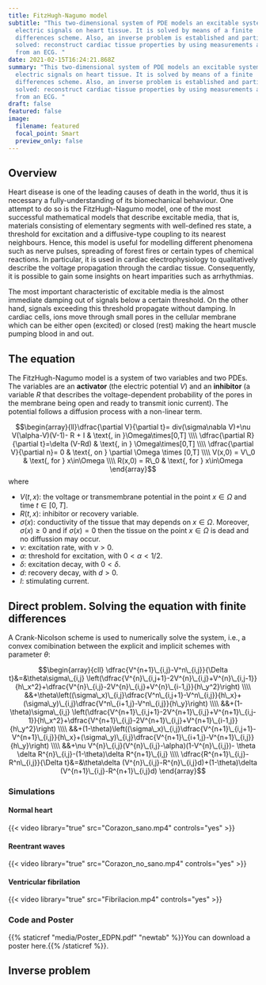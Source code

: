 ```yaml
---
title: FitzHugh-Nagumo model
subtitle: "This two-dimensional system of PDE models an excitable system such as
  electric signals on heart tissue. It is solved by means of a finite
  differences scheme. Also, an inverse problem is established and partially
  solved: reconstruct cardiac tissue properties by using measurements available
  from an ECG. "
date: 2021-02-15T16:24:21.868Z
summary: "This two-dimensional system of PDE models an excitable system such as
  electric signals on heart tissue. It is solved by means of a finite
  differences scheme. Also, an inverse problem is established and partially
  solved: reconstruct cardiac tissue properties by using measurements available
  from an ECG. "
draft: false
featured: false
image:
  filename: featured
  focal_point: Smart
  preview_only: false
---
```

## Overview

Heart disease is one of the leading causes of death in the world, thus it is necessary a fully-understanding of its biomechanical behaviour. One attempt to do so is the FitzHugh-Nagumo model, one of the most successful mathematical models that describe excitable media, that is, materials consisting of elementary segments with well-defined res state, a threshold for excitation and a diffusive-type coupling to its nearest neighbours. Hence, this model is useful for modelling different phenomena such as nerve pulses, spreading of forest fires or certain types of chemical reactions. In particular, it is used in cardiac electrophysiology to qualitatively describe the voltage propagation through the cardiac tissue. Consequently, it is possible to gain some insights on heart imparities such as arrhythmias.  

The most important characteristic of excitable media is the almost immediate damping out of signals below a certain threshold. On the other hand, signals exceeding this threshold propagate without damping. In cardiac cells, ions move through small pores in the cellular membrane which can be either open (excited) or closed (rest) making the heart muscle pumping blood in and out.

## The equation

The FitzHugh-Nagumo model is a system of two variables and two PDEs. The variables are an **activator** (the electric potential $V$) and an **inhibitor** (a variable $R$ that describes the voltage-dependent probability of the pores in the membrane being open and ready to transmit ionic current). The potential follows a diffusion process with a non-linear term.     

$$\begin{array}{ll}\dfrac{\partial V}{\partial t}= div(\sigma\nabla V)+\nu V(\alpha-V)(V-1)- R + I & \text{, in }\Omega\times[0,T] \\\\
\dfrac{\partial R}{\partial t}=\delta (V-Rd) & \text{, in } \Omega\times[0,T] \\\\
\dfrac{\partial V}{\partial n}= 0 & \text{, on } \partial \Omega \times [0,T] \\\\
V(x,0) = V\_0 & \text{, for } x\in\Omega \\\\
R(x,0) = R\_0 & \text{, for } x\in\Omega
\end{array}$$
where
- $V(t,x)$: the voltage or transmembrane potential in the point $x\in\Omega$ and time $t\in[0,T]$. 
- $R(t,x)$: inhibitor or recovery variable.
- $\sigma(x)$: conductivity of the tissue that may depends on $x\in\Omega$. Moreover, $\sigma(x)\geq0$ and if $\sigma(x)=0$ then the tissue on the point $x\in\Omega$ is dead and no diffussion may occur.
- $\nu$: excitation rate, with $\nu>0$.
- $\alpha$: threshold for excitation, with $0<\alpha<1/2$.
- $\delta$: excitation decay, with $0<\delta$.
- $d$: recovery decay, with $d>0$.
- $I$: stimulating current. 

## Direct problem. Solving the equation with finite differences

A Crank-Nicolson scheme is used to numerically solve the system, i.e., a convex comibination between the explicit and implicit schemes with parameter $\theta$:

$$\begin{array}{cll}
 \dfrac{V^{n+1}\_{i,j}-V^n\_{i,j}}{\Delta t}&=&\theta\sigma\_{i,j} \left(\dfrac{V^{n}\_{i,j+1}-2V^{n}\_{i,j}+V^{n}\_{i,j-1}}{h\_x^2}+\dfrac{V^{n}\_{i,j}-2V^{n}\_{i,j}+V^{n}\_{i-1,j}}{h\_y^2}\right) \\\\
 &&+\theta\left((\sigma\_x)\_{i,j}\dfrac{V^n\_{i,j+1}-V^n\_{i,j}}{h\_x}+(\sigma\_y)\_{i,j}\dfrac{V^n\_{i+1,j}-V^n\_{i,j}}{h\_y}\right) \\\\
 &&+(1-\theta)\sigma\_{i,j} \left(\dfrac{V^{n+1}\_{i,j+1}-2V^{n+1}\_{i,j}+V^{n+1}\_{i,j-1}}{h\_x^2}+\dfrac{V^{n+1}\_{i,j}-2V^{n+1}\_{i,j}+V^{n+1}\_{i-1,j}}{h\_y^2}\right) \\\\
 &&+(1-\theta)\left((\sigma\_x)\_{i,j}\dfrac{V^{n+1}\_{i,j+1}-V^{n+1}\_{i,j}}{h\_x}+(\sigma\_y)\_{i,j}\dfrac{V^{n+1}\_{i+1,j}-V^{n+1}\_{i,j}}{h\_y}\right) \\\\
 &&+\nu V^{n}\_{i,j}(V^{n}\_{i,j}-\alpha)(1-V^{n}\_{i,j})- \theta \delta R^{n}\_{i,j}-(1-\theta)\delta R^{n+1}\_{i,j} \\\\
\dfrac{R^{n+1}\_{i,j}-R^n\_{i,j}}{\Delta t}&=&\theta\delta (V^{n}\_{i,j}-R^{n}\_{i,j}d)+(1-\theta)\delta (V^{n+1}\_{i,j}-R^{n+1}\_{i,j}d) \end{array}$$ 

### Simulations

#### Normal heart   

{{< video library="true" src="Corazon_sano.mp4" controls="yes" >}}

#### Reentrant waves

{{< video library="true" src="Corazon_no_sano.mp4" controls="yes" >}}

#### Ventricular fibrilation  

{{< video library="true" src="Fibrilacion.mp4" controls="yes" >}}

### Code and Poster

{{% staticref "media/Poster_EDPN.pdf" "newtab" %}}You can download a poster here.{{% /staticref %}}. 

## Inverse problem

